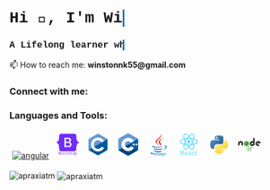 <!DOCTYPE html>
<html lang="en">
<head>
    <meta charset="UTF-8">
    <meta name="viewport" content="width=device-width, initial-scale=1.0">
    <style>
        @keyframes typing {
            from { width: 0; }
            to { width: 100%; }
        }
        @keyframes blink {
            50% { border-color: transparent; }
        }
        .typed-text {
            font-family: 'Courier New', Courier, monospace;
            white-space: nowrap;
            overflow: hidden;
            border-right: 3px solid #0e75b6;
            animation: typing 4s steps(40, end), blink 0.75s step-end infinite;
        }
        .icon-container img {
            margin: 5px;
            transition: transform 0.2s ease;
        }
        .icon-container img:hover {
            transform: scale(1.2);
        }
    </style>
</head>
<body>
    <h1 align="center" class="typed-text">Hi 👋, I'm Winston Narada Kusumahadi</h1>
    <h3 align="center" class="typed-text">A Lifelong learner who aims to solve problems with technology.</h3>
    <p align="left">📫 How to reach me: <b>winstonnk55@gmail.com</b></p>
    <h3 align="left">Connect with me:</h3>
    <p align="left"></p>
    <h3 align="left">Languages and Tools:</h3>
    <div class="icon-container">
        <a href="https://angular.io" target="_blank"><img src="https://angular.io/assets/images/logos/angular/angular.svg" alt="angular" width="40" height="40"/></a>
        <a href="https://getbootstrap.com" target="_blank"><img src="https://raw.githubusercontent.com/devicons/devicon/master/icons/bootstrap/bootstrap-plain-wordmark.svg" alt="bootstrap" width="40" height="40"/></a>
        <a href="https://www.cprogramming.com/" target="_blank"><img src="https://raw.githubusercontent.com/devicons/devicon/master/icons/c/c-original.svg" alt="c" width="40" height="40"/></a>
        <a href="https://www.w3schools.com/cpp/" target="_blank"><img src="https://raw.githubusercontent.com/devicons/devicon/master/icons/cplusplus/cplusplus-original.svg" alt="cplusplus" width="40" height="40"/></a>
        <a href="https://www.java.com" target="_blank"><img src="https://raw.githubusercontent.com/devicons/devicon/master/icons/java/java-original.svg" alt="java" width="40" height="40"/></a>
        <a href="https://reactjs.org/" target="_blank"><img src="https://raw.githubusercontent.com/devicons/devicon/master/icons/react/react-original-wordmark.svg" alt="react" width="40" height="40"/></a>
        <a href="https://www.python.org" target="_blank"><img src="https://raw.githubusercontent.com/devicons/devicon/master/icons/python/python-original.svg" alt="python" width="40" height="40"/></a>
        <a href="https://nodejs.org" target="_blank"><img src="https://raw.githubusercontent.com/devicons/devicon/master/icons/nodejs/nodejs-original-wordmark.svg" alt="nodejs" width="40" height="40"/></a>
    </div>
    <p align="left">
        <img align="left" src="https://github-readme-stats.vercel.app/api/top-langs?username=apraxiatm&show_icons=true&locale=en&layout=compact" alt="apraxiatm" />
    </p>
    <p>&nbsp;<img align="center" src="https://github-readme-stats.vercel.app/api?username=apraxiatm&show_icons=true&locale=en" alt="apraxiatm" /></p>
  </body>
</html>


<!--
**ApraxiaTM/ApraxiaTM** is a ✨ _special_ ✨ repository because its `README.md` (this file) appears on your GitHub profile.

Here are some ideas to get you started:

- 🔭 I’m currently working on ...
- 🌱 I’m currently learning ...
- 👯 I’m looking to collaborate on ...
- 🤔 I’m looking for help with ...
- 💬 Ask me about ...
- 📫 How to reach me: ...
- 😄 Pronouns: ...
- ⚡ Fun fact: ...
-->
